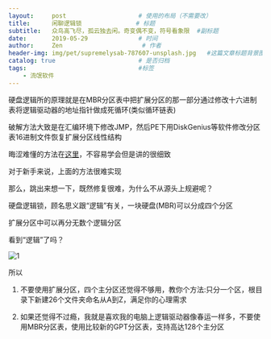 ```yaml
---
layout:     post                    # 使用的布局（不需要改）
title:      闲聊逻辑锁               # 标题
subtitle:   众鸟高飞尽，孤云独去闲。奇变偶不变，符号看象限  #副标题
date:       2019-05-29              # 时间
author:     Zen                      # 作者
header-img: img/pet/supremelysab-787607-unsplash.jpg   #这篇文章标题背景图片
catalog: true                       # 是否归档
tags:                               #标签
    - 流氓软件
---
```


硬盘逻辑所的原理就是在MBR分区表中把扩展分区的那一部分通过修改十六进制表将逻辑驱动器的地址指针做成死循环(类似循环链表)

破解方法大致是在汇编环境下修改JMP，然后PE下用DiskGenius等软件修改分区表16进制文件恢复扩展分区线性结构

晦涩难懂的方法在[这里](https://www.52pojie.cn/thread-844097-1-1.html)，不容易学会但是讲的很细致

对于新手来说，上面的方法很难实现

那么，跳出来想一下，既然修复很难，为什么不从源头上规避呢？

硬盘逻辑锁，顾名思义跟“逻辑”有关，一块硬盘(MBR)可以分成四个分区

扩展分区中可以再分无数个逻辑分区

看到“逻辑”了吗？

![1](https://raw.githubusercontent.com/zhangyiming748/zhangyiming748.github.io/master/img/LogicLock/1.webp)

所以

1. 不要使用扩展分区，四个主分区还觉得不够用，教你个方法:只分一个区，根目录下新建26个文件夹命名从A到Z，满足你的心理需求

2. 如果还觉得不过瘾，我就是喜欢我的电脑上逻辑驱动器像春运一样多，不要使用MBR分区表，使用比较新的GPT分区表，支持高达128个主分区
